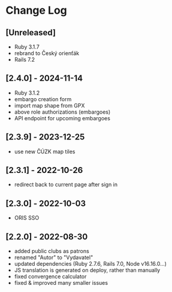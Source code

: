 # Change Log

## [Unreleased]
- Ruby 3.1.7
- rebrand to Český orienťák
- Rails 7.2

## [2.4.0] - 2024-11-14
- Ruby 3.1.2
- embargo creation form
- import map shape from GPX
- above role authorizations (embargoes)
- API endpoint for upcoming embargoes

## [2.3.9] - 2023-12-25
- use new ČÚZK map tiles

## [2.3.1] - 2022-10-26
- redirect back to current page after sign in

## [2.3.0] - 2022-10-03
- ORIS SSO

## [2.2.0] - 2022-08-30
- added public clubs as patrons
- renamed "Autor" to "Vydavatel"
- updated dependencies (Ruby 2.7.6, Rails 7.0, Node v16.16.0...)
- JS translation is generated on deploy, rather than manually
- fixed convergence calculator
- fixed & improved many smaller issues
